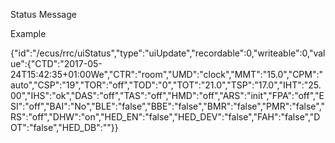 
Status Message

Example

{"id":"/ecus/rrc/uiStatus","type":"uiUpdate","recordable":0,"writeable":0,"value":{"CTD":"2017-05-24T15:42:35+01:00We","CTR":"room","UMD":"clock","MMT":"15.0","CPM":"auto","CSP":"19","TOR":"off","TOD":"0","TOT":"21.0","TSP":"17.0","IHT":"25.00","IHS":"ok","DAS":"off","TAS":"off","HMD":"off","ARS":"init","FPA":"off","ESI":"off","BAI":"No","BLE":"false","BBE":"false","BMR":"false","PMR":"false","RS":"off","DHW":"on","HED_EN":"false","HED_DEV":"false","FAH":"false","DOT":"false","HED_DB":""}}

